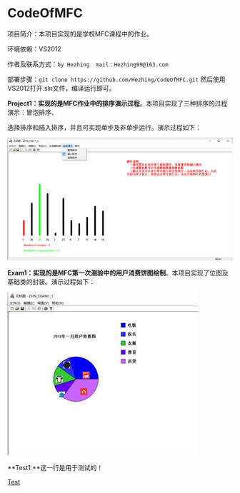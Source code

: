 # **CodeOfMFC**
项目简介：本项目实现的是学校MFC课程中的作业。

环境依赖：VS2012

作者及联系方式：`by Hezhing  mail：Hezhing99@163.com`

部署步骤：`git clone https://github.com/Hezhing/CodeOfMFC.git` 然后使用VS2012打开.sln文件，编译运行即可。



**Project1：**实现的是MFC作业中的**排序演示过程**。本项目实现了三种排序的过程演示：冒泡排序、

选择排序和插入排序，并且可实现单步及非单步运行。演示过程如下：

![image]( https://github.com/Hezhing/CodeOfMFC/blob/master/Project1/ResultImage/result.jpg )





**Exam1：**实现的是MFC第一次测验中的**用户消费饼图绘制**。本项目实现了位图及基础类的封装。演示过程如下：

![image]( https://github.com/Hezhing/CodeOfMFC/blob/master/Exam1/ResultImage/result.jpg )



**Test1:**这一行是用于测试的！

[Test](www.baidu.com)